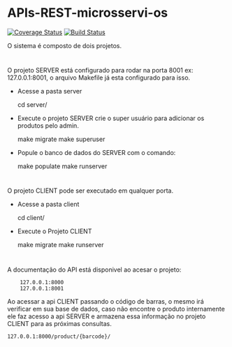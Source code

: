 # APIs-REST-microsservi-os

[![Coverage Status](https://coveralls.io/repos/github/kennedimalheiros/APIs-REST-microsservicos/badge.svg?branch=main)](https://coveralls.io/github/kennedimalheiros/APIs-REST-microsservicos?branch=main)
[![Build Status](https://travis-ci.org/kennedimalheiros/APIs-REST-microsservicos.svg?branch=main)](https://travis-ci.org/kennedimalheiros/APIs-REST-microsservicos)

O sistema é composto de dois projetos.

#
O projeto SERVER está configurado para rodar na porta 8001 ex: 127.0.0.1:8001, o arquivo 
Makefile já esta configurado para isso.

- Acesse a pasta server

        
    cd server/

- Execute o projeto SERVER crie o super usuário para adicionar os produtos pelo admin.


    make migrate
    make superuser

- Popule o banco de dados do SERVER com o comando:
  
  
    make populate
    make runserver

     
#
O projeto CLIENT pode ser executado em qualquer porta.

- Acesse a pasta client
        
        
    cd client/

- Execute o Projeto CLIENT


    make migrate
    make runserver

#

A documentação do API está disponivel ao acesar o projeto:


        127.0.0.1:8000
        127.0.0.1:8001
        

Ao acessar a api CLIENT passando o código de barras, o mesmo irá verificar em sua base de dados, caso não encontre o 
produto internamente ele faz acesso a api SERVER e armazena essa informação no projeto CLIENT para as próximas consultas.


    127.0.0.1:8000/product/{barcode}/
